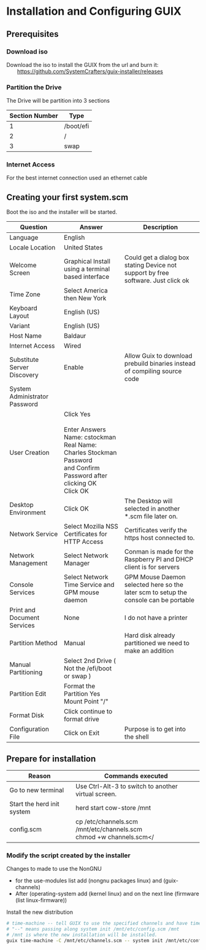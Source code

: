 # Installation and Configuring GUIX

## Prerequisites 

### Download iso

Download the iso to install the GUIX from the url and burn it:<br> 
&emsp;&emsp;https://github.com/SystemCrafters/guix-installer/releases

### Partition the Drive

The Drive will be partition into 3 sections

| Section Number | Type      |
|----------------|-----------|
| 1              | /boot/efi |
| 2              | /         |
| 3              | swap      |

### Internet Access

For the best internet connection used an ethernet cable

## Creating your first system.scm

Boot the iso and the installer will be started.

| Question                      | Answer                                                                                                                                               | Description                                                                          |
|-------------------------------|------------------------------------------------------------------------------------------------------------------------------------------------------|--------------------------------------------------------------------------------------|
| Language                      | English                                                                                                                                              |                                                                                      |
| Locale Location               | United States                                                                                                                                        |                                                                                      |
| Welcome Screen                | Graphical Install using a terminal based interface                                                                                                   | Could get a dialog box stating Device not support by free software.  Just click ok   |
| Time Zone                     | Select America then New York                                                                                                                         |                                                                                      |
| Keyboard Layout               | English (US)                                                                                                                                         |                                                                                      |
| Variant                       | English (US)                                                                                                                                         |                                                                                      |
| Host Name                     | Baldaur                                                                                                                                              |                                                                                      |
| Internet Access               | Wired                                                                                                                                                |                                                                                      |
| Substitute Server Discovery   | Enable                                                                                                                                               | Allow Guix to download prebuild binaries instead of compiling source code            |
| System Administrator Password | <Enter password>                                                                                                                                     |                                                                                      |
| User Creation                 | Click Yes<br><br/>Enter Answers<br>Name: cstockman<br>Real Name: Charles Stockman<br>Password<br> and Confirm Password after clicking OK<br>Click OK |                                                                                      |
| Desktop Environment           | Click OK                                                                                                                                             | The Desktop will selected in another *.scm file later on.                            |
| Network Service               | Select Mozilla NSS Certificates for HTTP Access                                                                                                      | Certificates verify the https host connected to.                                     |
| Network Management            | Select Network Manager                                                                                                                               | Conman is made for the Raspberry PI and DHCP client is for servers                   |
| Console Services              | Select Network Time Service and GPM mouse daemon                                                                                                     | GPM Mouse Daemon selected here so the later scm to setup the console can be portable |
| Print and Document Services   | None                                                                                                                                                 | I do not have a printer                                                              |
| Partition Method              | Manual                                                                                                                                               | Hard disk already partitioned we need to make an addition                            |
| Manual Partitioning           | Select 2nd Drive ( Not the /efi/boot or swap )                                                                                                       |                                                                                      |
| Partition Edit                | Format the Partition Yes<br>Mount Point "/"<br>                                                                                                      |                                                                                      |
| Format Disk                   | Click continue to format drive  <br/>                                                                                                                |                                                                                      |
| Configuration File            | Click on Exit                                                                                                                                        | Purpose is to get into the shell                                                     |

## Prepare for installation

| Reason                     | Commands executed                                                      |
|----------------------------|------------------------------------------------------------------------|
| Go to new terminal         | Use Ctrl-Alt-3 to switch to another virtual screen.</li>               |
| Start the herd init system | herd start cow-store /mnt                                              |
| config.scm                 | cp /etc/channels.scm /mnt/etc/channels.scm<br/>chmod +w channels.scm</ |

### Modify the script created by the installer

Changes to made to use the NonGNU
<ul>
  <li>for the use-modules list add (nongnu packages linux) and (guix-channels)</li>
  <li>After (operating-system add (kernel linux) and on the next line (firmware (list linux-firmware))</li>
</ul>

Install the new distribution


```sh
# time-machine -- tell GUIX to use the specified channels and have time machine call sytem init installed on /mnt
# "--" means passing along system init /mnt/etc/config.scm /mnt
# /mnt is where the new installation will be installed.
guix time-machine -C /mnt/etc/channels.scm -- system init /mnt/etc/config.scm /mnt
```

